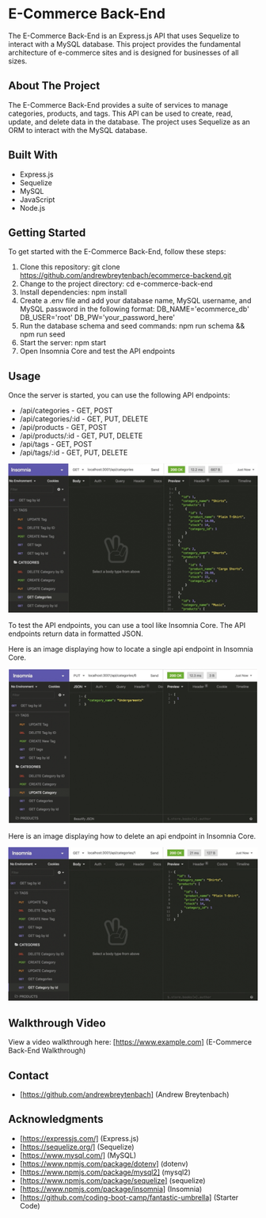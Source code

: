 # E-Commerce Back-End

The E-Commerce Back-End is an Express.js API that uses Sequelize to interact with a MySQL database. This project provides the fundamental architecture of e-commerce sites and is designed for businesses of all sizes.

## About The Project

The E-Commerce Back-End provides a suite of services to manage categories, products, and tags. This API can be used to create, read, update, and delete data in the database. The project uses Sequelize as an ORM to interact with the MySQL database.

## Built With
* Express.js
* Sequelize
* MySQL
* JavaScript
* Node.js

## Getting Started

To get started with the E-Commerce Back-End, follow these steps:

1. Clone this repository: git clone https://github.com/andrewbreytenbach/ecommerce-backend.git
2. Change to the project directory: cd e-commerce-back-end
3. Install dependencies: npm install
4. Create a .env file and add your database name, MySQL username, and MySQL password in the following format: DB_NAME='ecommerce_db' DB_USER='root' DB_PW='your_password_here'
5. Run the database schema and seed commands: npm run schema && npm run seed
6. Start the server: npm start
7. Open Insomnia Core and test the API endpoints

## Usage

Once the server is started, you can use the following API endpoints:

* /api/categories - GET, POST
* /api/categories/:id - GET, PUT, DELETE
* /api/products - GET, POST
* /api/products/:id - GET, PUT, DELETE
* /api/tags - GET, POST
* /api/tags/:id - GET, PUT, DELETE

![Image 1](/images/image-1.png)

To test the API endpoints, you can use a tool like Insomnia Core. The API endpoints return data in formatted JSON.

Here is an image displaying how to locate a single api endpoint in Insomnia Core.

![Image 2](/images/image-2.png)

Here is an image displaying how to delete an api endpoint in Insomnia Core.

![Image 2](/images/image-3.png)

## Walkthrough Video

View a video walkthrough here: [https://www.example.com] (E-Commerce Back-End Walkthrough)

## Contact

* [https://github.com/andrewbreytenbach] (Andrew Breytenbach)

## Acknowledgments
* [https://expressjs.com/] (Express.js)
* [https://sequelize.org/] (Sequelize)
* [https://www.mysql.com/] (MySQL)
* [https://www.npmjs.com/package/dotenv] (dotenv)
* [https://www.npmjs.com/package/mysql2] (mysql2)
* [https://www.npmjs.com/package/sequelize] (sequelize)
* [https://www.npmjs.com/package/insomnia] (Insomnia)
* [https://github.com/coding-boot-camp/fantastic-umbrella] (Starter Code)

